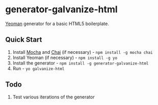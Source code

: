 # generator-galvanize-html

[Yeoman](http://yeoman.io) generator for a basic HTML5 boilerplate.

## Quick Start

1. Install [Mocha](http://mochajs.org/) and [Chai](http://chaijs.com/) (if necessary) - `npm install -g mocha chai`
1. Install Yeoman (if necessary) - `npm install -g yo`
1. Install the generator - `npm install -g generator-galvanize-html`
1. Run - `yo galvanize-html`

## Todo

1. Test various iterations of the generator
